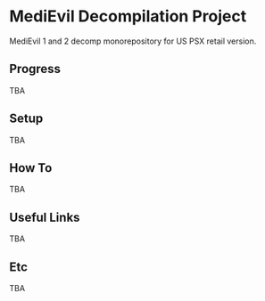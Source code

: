 # MediEvil Decompilation Project
MediEvil 1 and 2 decomp monorepository for US PSX retail version.

## Progress
TBA

## Setup
TBA

## How To
TBA

## Useful Links
TBA

## Etc
TBA
